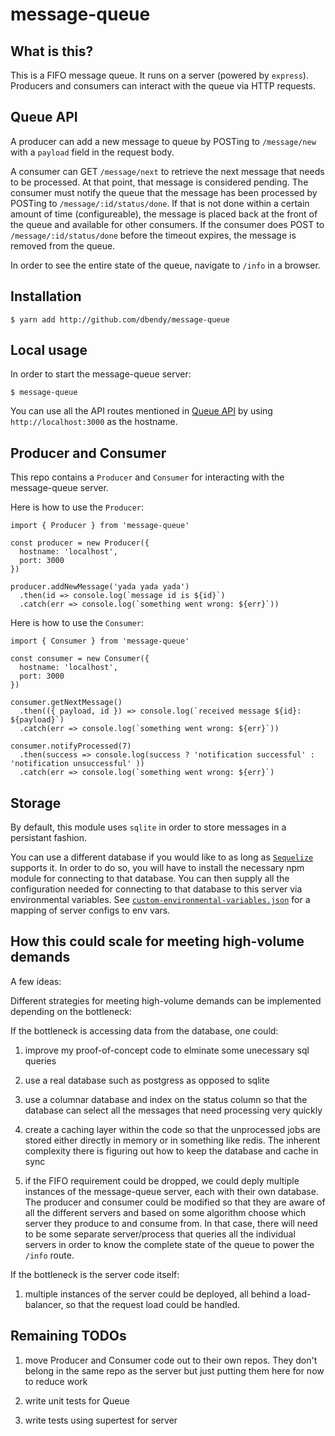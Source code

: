 # message-queue

## What is this?

This is a FIFO message queue.  It runs on a server (powered by `express`).  Producers and consumers can interact with the queue via HTTP requests.

## Queue API
A producer can add a new message to queue by POSTing to `/message/new` with a `payload` field in the request body.

A consumer can GET `/message/next` to retrieve the next message that needs to be processed.  At that point, that message is considered pending.  The consumer must notify the queue that the message has been processed by POSTing to `/message/:id/status/done`.  If that is not done within a certain amount of time (configureable), the message is placed back at the front of the queue and available for other consumers.  If the consumer does POST to `/message/:id/status/done` before the timeout expires, the message is removed from the queue.

In order to see the entire state of the queue, navigate to `/info` in a browser.

## Installation

```
$ yarn add http://github.com/dbendy/message-queue
```
## Local usage

In order to start the message-queue server:

```
$ message-queue
```

You can use all the API routes mentioned in [Queue API](#queue-api) by using `http://localhost:3000` as the hostname.

## Producer and Consumer

This repo contains a `Producer` and `Consumer` for interacting with the message-queue server.

Here is how to use the `Producer`:

```es6
import { Producer } from 'message-queue'

const producer = new Producer({
  hostname: 'localhost',
  port: 3000
})

producer.addNewMessage('yada yada yada')
  .then(id => console.log(`message id is ${id}`)
  .catch(err => console.log(`something went wrong: ${err}`))
```

Here is how to use the `Consumer`:

```es6
import { Consumer } from 'message-queue'

const consumer = new Consumer({
  hostname: 'localhost',
  port: 3000
})

consumer.getNextMessage()
  .then(({ payload, id }) => console.log(`received message ${id}: ${payload}`)
  .catch(err => console.log(`something went wrong: ${err}`))

consumer.notifyProcessed(7)
  .then(success => console.log(success ? 'notification successful' : 'notification unsuccessful' ))
  .catch(err => console.log(`something went wrong: ${err}`)
```

## Storage

By default, this module uses `sqlite` in order to store messages in a persistant fashion.

You can use a different database if you would like to as long as [`Sequelize`](http://docs.sequelizejs.com/) supports it.  In order to do so, you will have to install the necessary npm module for connecting to that database.  You can then supply all the configuration needed for connecting to that database to this server via environmental variables.  See [`custom-environmental-variables.json`]('https://github.com/dbendy/message-queue/blob/master/config/custom-environment-variables.json') for a mapping of server configs to env vars.

## How this could scale for meeting high-volume demands

A few ideas:

Different strategies for meeting high-volume demands can be implemented depending on the bottleneck:

If the bottleneck is accessing data from the database, one could:

1. improve my proof-of-concept code to elminate some unecessary sql queries

1. use a real database such as postgress as opposed to sqlite

1. use a columnar database and index on the status column so that the database can select all the messages that need processing very quickly

1. create a caching layer within the code so that the unprocessed jobs are stored either directly in memory or in something like redis.  The inherent complexity there is figuring out how to keep the database and cache in sync

1. if the FIFO requirement could be dropped, we could deply multiple instances of the message-queue server, each with their own database.  The producer and consumer could be modified so that they are aware of all the different servers and based on some algorithm choose which server they produce to and consume from.  In that case, there will need to be some separate server/process that queries all the individual servers in order to know the complete state of the queue to power the `/info` route.

If the bottleneck is the server code itself:

1. multiple instances of the server could be deployed, all behind a load-balancer, so that the request load could be handled.

## Remaining TODOs

1. move Producer and Consumer code out to their own repos.  They don't belong in the same repo as the server but just putting them here for now to reduce work

1. write unit tests for Queue

1. write tests using supertest for server



